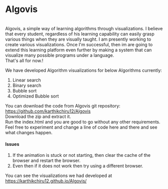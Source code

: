 # Algovis
<br>
Algovis, a simple way of learning algorithms through visualizations.
I believe that every student, regardless of his learning capability can easily
grasp various things when they are visually taught.
I am presently working to create various visualizations.
Once I'm successful, then im are going to extend this learning platform even further 
by making a system that can visualize many possible programs under a language.<br>
That's all for now.!

We have developed Algorithm visualizations for below Algorithms currently: <br>
1. Linear search
2. Binary search
3. Bubble sort
4. Optimized Bubble sort

You can download the code from Algovis git repository: https://github.com/karthikchiru12/Algovis <br>
Download the zip and extract it. <br>
Run the index.html and you are good to go without any other requirements.<br>
Feel free to experiment and change a line of code here and there and see what changes happen. <br>

#### Issues
1. If the animation is stuck or not starting, then clear the cache of the browser and restart the browser.
2. Even then if it does not work then try using a different browser.

You can see the visualizations we had developed at   https://karthikchiru12.github.io/Algovis/
